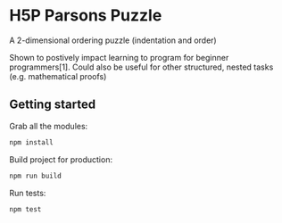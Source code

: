 # H5P Parsons Puzzle

A 2-dimensional ordering puzzle (indentation and order)

Shown to postively impact learning to program for beginner programmers[1].  Could also be useful for other structured, nested tasks (e.g. mathematical proofs)

## Getting started

Grab all the modules:

```bash
npm install
```

Build project for production:

```bash
npm run build
```

Run tests:

```bash
npm test
```
